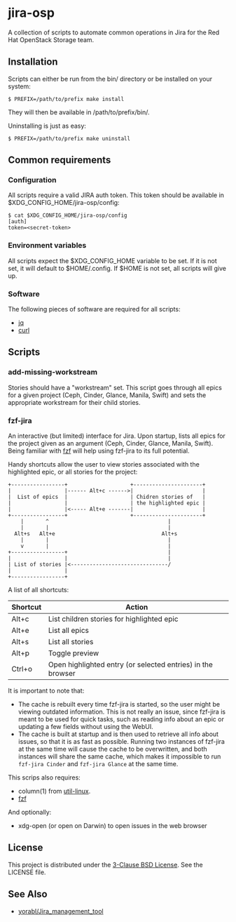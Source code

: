# jira-osp

A collection of scripts to automate common operations in Jira for the Red Hat
OpenStack Storage team.

## Installation
Scripts can either be run from the bin/ directory or be installed on your
system:

```console
$ PREFIX=/path/to/prefix make install
```

They will then be available in /path/to/prefix/bin/.

Uninstalling is just as easy:

```console
$ PREFIX=/path/to/prefix make uninstall
```

## Common requirements

### Configuration
All scripts require a valid JIRA auth token. This token should be available in
$XDG_CONFIG_HOME/jira-osp/config:

```console
$ cat $XDG_CONFIG_HOME/jira-osp/config
[auth]
token=<secret-token>
```

### Environment variables
All scripts expect the $XDG_CONFIG_HOME variable to be set. If it is not set,
it will default to $HOME/.config. If $HOME is not set, all scripts will give
up.

### Software
The following pieces of software are required for all scripts:

* [jq](https://stedolan.github.io/jq/)
* [curl](https://curl.se/)

## Scripts
### add-missing-workstream
Stories should have a "workstream" set. This script goes through all epics for
a given project (Ceph, Cinder, Glance, Manila, Swift) and sets the appropriate
workstream for their child stories.

### fzf-jira
An interactive (but limited) interface for Jira. Upon startup, lists all epics
for the project given as an argument (Ceph, Cinder, Glance, Manila, Swift).
Being familiar with [fzf](https://github.com/junegunn/fzf) will help using
fzf-jira to its full potential.

Handy shortcuts allow the user to view stories associated with the highlighted
epic, or all stories for the project:

```verbatim
+-----------------+                    +----------------------+
|                 |------ Alt+c ------>|                      |
|  List of epics  |                    | Chidren stories of   |
|                 |                    | the highlighted epic |
|                 |<----- Alt+e -------|                      |
+-----------------+                    +----------------------+
    |       ^                                      |
    |       |                                      |
  Alt+s   Alt+e                                  Alt+s
    |       |                                      |
    v       |                                      |
+-----------------+                                |
|                 |                                |
| List of stories |<-------------------------------/
|                 |
+-----------------+
```

A list of all shortcuts:

| Shortcut | Action                                                      |
| -------- | ----------------------------------------------------------- |
| Alt+c    | List children stories for highlighted epic                  |
| Alt+e    | List all epics                                              |
| Alt+s    | List all stories                                            |
| Alt+p    | Toggle preview                                              |
| Ctrl+o   | Open highlighted entry (or selected entries) in the browser |

It is important to note that:

* The cache is rebuilt every time fzf-jira is started, so the user might be
  viewing outdated information. This is not really an issue, since fzf-jira is
  meant to be used for quick tasks, such as reading info about an epic or
  updating a few fields without using the WebUI.
* The cache is built at startup and is then used to retrieve all info about
  issues, so that it is as fast as possible. Running two instances of fzf-jira
  at the same time will cause the cache to be overwritten, and both instances
  will share the same cache, which makes it impossible to run `fzf-jira Cinder`
  and `fzf-jira Glance` at the same time.

This scrips also requires:

* column(1) from
[util-linux](https://mirrors.edge.kernel.org/pub/linux/utils/util-linux/).
* [fzf](https://github.com/junegunn/fzf)

And optionally:

* xdg-open (or open on Darwin) to open issues in the web browser

## License
This project is distributed under the [3-Clause BSD
License](https://opensource.org/licenses/BSD-3-Clause). See the LICENSE file.

## See Also
* [yorabl/Jira_management_tool](https://github.com/yorabl/Jira_management_tool)
